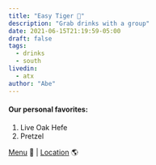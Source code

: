 ```yaml
---
title: "Easy Tiger 🍻"
description: "Grab drinks with a group"
date: 2021-06-15T21:19:59-05:00
draft: false
tags:
  - drinks
  - south
livedin:
  - atx
author: "Abe"
---
```


#### Our personal favorites:

1. Live Oak Hefe
2. Pretzel

[Menu](https://easytiger.wpenginepowered.com/wp-content/uploads/9.16_All-B-Day-Menu_Final-1.pdf) 📖  |  [Location](https://maps.app.goo.gl/eSFvntvhMsnGEUAQ7) 🌎
